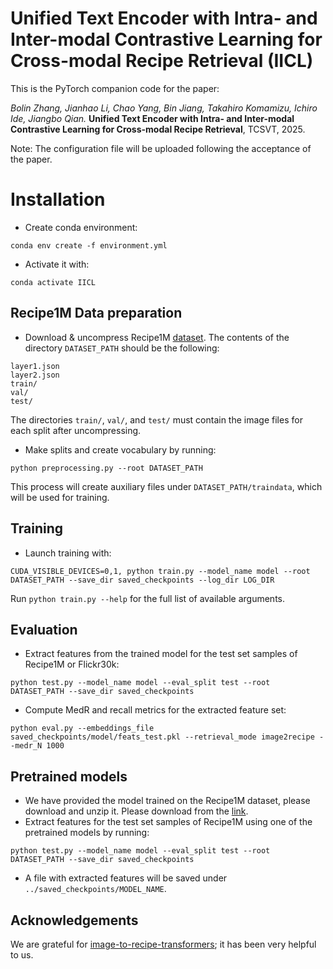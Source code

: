 # Unified Text Encoder with Intra- and Inter-modal Contrastive Learning for Cross-modal Recipe Retrieval (IICL)

This is the PyTorch companion code for the paper:

*Bolin Zhang, Jianhao Li, Chao Yang, Bin Jiang, Takahiro Komamizu, Ichiro Ide, Jiangbo Qian.* **Unified Text Encoder with Intra- and Inter-modal Contrastive Learning for Cross-modal Recipe Retrieval**, TCSVT, 2025.

Note: The configuration file will be uploaded following the acceptance of the paper.


# Installation

- Create conda environment: 

```
conda env create -f environment.yml
```

- Activate it with: 

```
conda activate IICL
```



## Recipe1M Data preparation



- Download & uncompress Recipe1M [dataset](http://im2recipe.csail.mit.edu/dataset/download). The contents of the directory `DATASET_PATH` should be the following:

```
layer1.json
layer2.json
train/
val/
test/
```



The directories `train/`, `val/`, and `test/` must contain the image files for each split after uncompressing.

- Make splits and create vocabulary by running:

```
python preprocessing.py --root DATASET_PATH
```



This process will create auxiliary files under `DATASET_PATH/traindata`, which will be used for training.

 

## Training


- Launch training with:

```
CUDA_VISIBLE_DEVICES=0,1, python train.py --model_name model --root DATASET_PATH --save_dir saved_checkpoints --log_dir LOG_DIR 
```

Run `python train.py --help` for the full list of available arguments.

## Evaluation


- Extract features from the trained model for the test set samples of Recipe1M or Flickr30k:

```
python test.py --model_name model --eval_split test --root DATASET_PATH --save_dir saved_checkpoints
```

- Compute MedR and recall metrics for the extracted feature set:

```
python eval.py --embeddings_file saved_checkpoints/model/feats_test.pkl --retrieval_mode image2recipe --medr_N 1000
```



## Pretrained models



- We have provided the model trained on the Recipe1M dataset, please download and unzip it. Please download from the [link](https://pan.baidu.com/s/1o7fluqV2JUaz5lGWazJ7Nw?pwd=diz1).
- Extract features for the test set samples of Recipe1M using one of the pretrained models by running:

```
python test.py --model_name model --eval_split test --root DATASET_PATH --save_dir saved_checkpoints
```

- A file with extracted features will be saved under `../saved_checkpoints/MODEL_NAME`.

##  Acknowledgements

We are grateful for [image-to-recipe-transformers](https://github.com/amzn/image-to-recipe-transformers); it has been very helpful to us.
